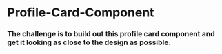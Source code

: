 # Profile-Card-Component
 
### The challenge is to build out this profile card component and get it looking as close to the design as possible.
